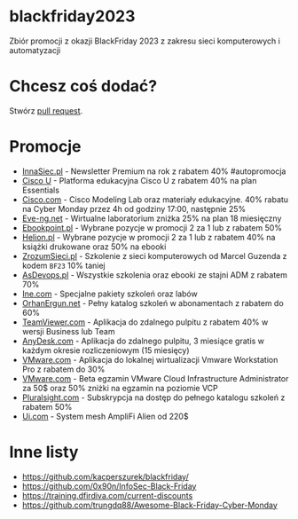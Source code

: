 # blackfriday2023
Zbiór promocji z okazji BlackFriday 2023 z zakresu sieci komputerowych i automatyzacji

# Chcesz coś dodać?
Stwórz [pull request](https://github.com/rafalrud/blackfriday2023/pulls).

# Promocje
* [InnaSiec.pl](https://www.mailingr.co/c/sesame/premium?variant=44ead308-0c22-4ade-a059-045b1f8c6a5e) - Newsletter Premium na rok z rabatem 40% #autopromocja 
* [Cisco U](https://mkto.cisco.com/black-friday-sale-2023.html) - Platforma edukacyjna Cisco U z rabatem 40% na plan Essentials
* [Cisco.com](https://learningnetworkstore.cisco.com/promotions) - Cisco Modeling Lab oraz materiały edukacyjne. 40% rabatu na Cyber Monday przez 4h od godziny 17:00, następnie 25%
* [Eve-ng.net](https://www.eve-ng.net/) - Wirtualne laboratorium zniżka 25% na plan 18 miesięczny
* [Ebookpoint.pl](https://ebookpoint.pl/promocja-xzay/23/informatyka) - Wybrane pozycje w promocji 2 za 1 lub z rabatem 50%
* [Helion.pl](https://helion.pl/promocje#anchor_26) - Wybrane pozycje w promocji 2 za 1 lub z rabatem 40% na książki drukowane oraz 50% na ebooki
* [ZrozumSieci.pl](https://zrozumsieci.pl/) - Szkolenie z sieci komputerowych od Marcel Guzenda z kodem `BF23` 10% taniej
* [AsDevops.pl](https://asdevops.pl/akcja-specjalna/) - Wszystkie szkolenia oraz ebooki ze stajni ADM z rabatem 70%
* [Ine.com](https://checkout.ine.com/black-friday-2023) - Specjalne pakiety szkoleń oraz labów
* [OrhanErgun.net](https://orhanergun.net/pricing) - Pełny katalog szkoleń w abonamentach z rabatem do 60%
* [TeamViewer.com](https://service.teamviewer.com/pl-pl/overview?coupon=CMP-HPNN-GL-BF23) - Aplikacja do zdalnego pulpitu z rabatem 40% w wersji Business lub Team
* [AnyDesk.com](https://order.anydesk.com/product/solo) - Aplikacja do zdalnego pulpitu, 3 miesiące gratis w każdym okresie rozliczeniowym (15 miesięcy)
* [VMware.com](https://www.vmware.com/products/workstation-pro.html) - Aplikacja do lokalnej wirtualizacji Vmware Workstation Pro z rabatem do 30%
* [VMware.com](https://blogs.vmware.com/learning/2023/11/20/black-friday-discount-new-beta-exam-and-chance-to-receive-half-off-a-future-vcp-exam/) - Beta egzamin VMware Cloud Infrastructure Administrator za 50$ oraz 50% zniżki na egzamin na poziomie VCP
* [Pluralsight.com](https://www.pluralsight.com/pricing/skills) - Subskrypcja na dostęp do pełnego katalogu szkoleń z rabatem 50%
* [Ui.com](https://eu.store.ui.com/eu/en/pro/collections/amplifi-alien/products/amplifi-alien-router-and-meshpoint?variant=afi-aln-eu) - System mesh AmpliFi Alien od 220$

# Inne listy

* https://github.com/kacperszurek/blackfriday/
* https://github.com/0x90n/InfoSec-Black-Friday
* https://training.dfirdiva.com/current-discounts
* https://github.com/trungdq88/Awesome-Black-Friday-Cyber-Monday
